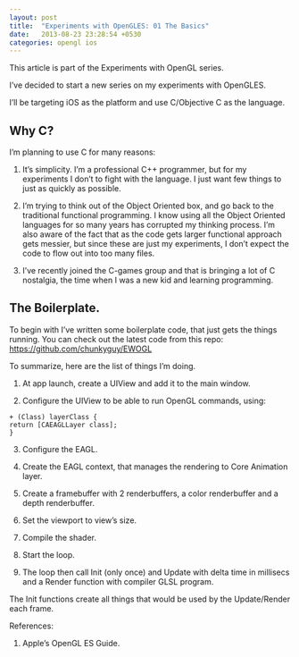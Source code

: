 ```yaml
---
layout: post
title:  "Experiments with OpenGLES: 01 The Basics"
date:   2013-08-23 23:28:54 +0530
categories: opengl ios
---
```


This article is part of the Experiments with OpenGL series.

I’ve decided to start a new series on my experiments with OpenGLES.

I’ll be targeting iOS as the platform and use C/Objective C as the language.

## Why C?

I’m planning to use C for many reasons:

1. It’s simplicity. I’m a professional C++ programmer, but for my experiments I don’t to fight with the language. I just want few things to just as quickly as possible.

2. I’m trying to think out of the Object Oriented box, and go back to the traditional functional programming. I know using all the Object Oriented languages for so many years has corrupted my thinking process. I’m also aware of the fact that as the code gets larger functional approach gets messier, but since these are just my experiments, I don’t expect the code to flow out into too many files.

3. I’ve recently joined the C-games group and that is bringing a lot of C nostalgia, the time when I was a new kid and learning programming.

## The Boilerplate.

To begin with I’ve written some boilerplate code, that just gets the things running. You can check out the latest code from this repo: https://github.com/chunkyguy/EWOGL

To summarize, here are the list of things I’m doing.

1. At app launch, create a UIView and add it to the main window.

2. Configure the UIView to be able to run OpenGL commands, using:

``` objc
+ (Class) layerClass {
return [CAEAGLLayer class];
}
```
3. Configure the EAGL.

4. Create the EAGL context, that manages the rendering to Core Animation layer.

5. Create a framebuffer with 2 renderbuffers, a color renderbuffer and a depth renderbuffer.

6. Set the viewport to view’s size.

7. Compile the shader.

8. Start the loop.

9. The loop then call Init (only once) and Update with delta time in millisecs and a Render function with compiler GLSL program.

The Init functions create all things that would be used by the Update/Render each frame.



References:

1. Apple’s OpenGL ES Guide.
